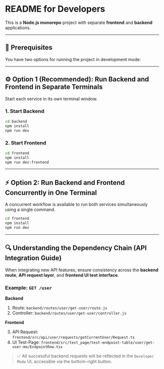 #  README for Developers

This is a **Node.js monorepo** project with separate **frontend** and **backend** applications.

---

## 🔧 Prerequisites

You have two options for running the project in development mode:

---

## ⚙️ Option 1 (Recommended): Run Backend and Frontend in Separate Terminals

Start each service in its own terminal window.

### 1. Start Backend
```bash
cd backend
npm install
npm run dev
```

### 2. Start Frontend
```bash
cd frontend
npm install
npm run dev:frontend
```

---

## ⚡ Option 2: Run Backend and Frontend Concurrently in One Terminal

A concurrent workflow is available to run both services simultaneously using a single command.

```bash
cd frontend
npm install
npm run dev
```


---

## 🔍 Understanding the Dependency Chain (API Integration Guide)

When integrating new API features, ensure consistency across the **backend route**, **API request layer**, and **frontend UI test interface**.

### Example: `GET /user`

**Backend**

1. Route: `backend/routes/user/get-user/route.js`
2. Controller: `backend/routes/user/get-user/controller.js`

**Frontend**

3. API Request: `frontend/src/api/user/requests/getCurrentUser/Request.ts`
4. UI Test-Page: `frontend/src/test_page/test-endpoint-table/user/get-user-me/EndpointRow.tsx`


> ✅ All successful backend requests will be reflected in the `Developer Mode` UI, accessible via the bottom-right button.

